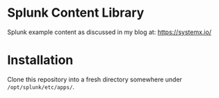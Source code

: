 # Splunk Content Library
Splunk example content as discussed in my blog at: https://systemx.io/

# Installation
Clone this repository into a fresh directory somewhere under `/opt/splunk/etc/apps/`.
